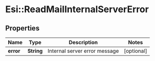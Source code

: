 # Esi::ReadMailInternalServerError

## Properties
Name | Type | Description | Notes
------------ | ------------- | ------------- | -------------
**error** | **String** | Internal server error message | [optional] 


